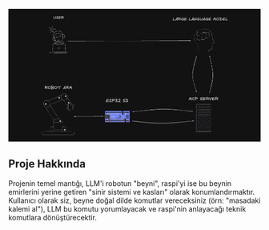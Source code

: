 <div align="center">
  
![Logo](./assets/mimari.png)
  
</div>

## Proje Hakkında
Projenin temel mantığı, LLM'i robotun "beyni", raspi'yi ise bu beynin emirlerini yerine getiren "sinir sistemi ve kasları" olarak konumlandırmaktır. Kullanıcı olarak siz, beyne doğal dilde komutlar vereceksiniz (örn: "masadaki kalemi al"), LLM bu komutu yorumlayacak ve raspi'nin anlayacağı teknik komutlara dönüştürecektir.
